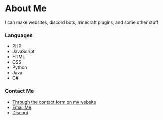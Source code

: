 # About Me

I can make websites, discord bots, minecraft plugins, and some other stuff

### Languages
- PHP
- JavaScript
- HTML
- CSS
- Python
- Java
- C#

### Contact Me
- [Through the contact form on my website](https://driedsponge.net/)
- [Email Me](mailto:jordan@driedsponge.net)
- [Discord](https://discord.com/invite/YS4WZWG)
